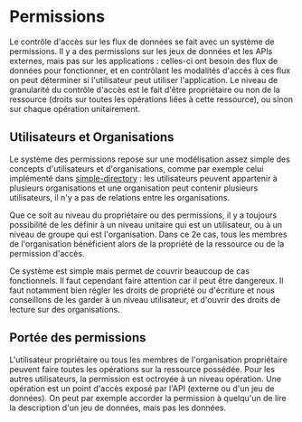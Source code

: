 # Permissions

Le contrôle d'accès sur les flux de données se fait avec un système de permissions. Il y a des permissions sur les jeux de données et les APIs externes, mais pas sur les applications : celles-ci ont besoin des flux de données pour fonctionner, et en contrôlant les modalités d'accès à ces flux on peut déterminer si l'utilisateur peut utiliser l'application. Le niveau de granularité du contrôle d'accès est le fait d'être propriétaire ou non de la ressource (droits sur toutes les opérations liées à cette ressource), ou sinon sur chaque opération unitairement.

## Utilisateurs et Organisations

Le système des permissions repose sur une modélisation assez simple des concepts d'utilisateurs et d'organisations, comme par exemple celui implémenté dans [simple-directory](https://github.com/koumoul-dev/simple-directory) : les utilisateurs peuvent appartenir à plusieurs organisations et une organisation peut contenir plusieurs utilisateurs, il n'y a pas de relations entre les organisations.

Que ce soit au niveau du propriétaire ou des permissions, il y a toujours possibilité de les définir à un niveau unitaire qui est un utilisateur, ou à un niveau de groupe qui est l'organisation. Dans ce 2e cas, tous les membres de l'organisation bénéficient alors de la propriété de la ressource ou de la permission d'accès.

Ce système est simple mais permet de couvrir beaucoup de cas fonctionnels. Il faut cependant faire attention car il peut être dangereux. Il faut notamment bien régler les droits de propriété ou d'écriture et nous conseillons de les garder à un niveau utilisateur, et d'ouvrir des droits de lecture sur des organisations.

## Portée des permissions

L'utilisateur propriétaire ou tous les membres de l'organisation propriétaire peuvent faire toutes les opérations sur la ressource possédée. Pour les autres utilisateurs, la permission est octroyée à un niveau opération. Une opération est un point d'accès exposé par l'API (externe ou d'un jeu de données). On peut par exemple accorder la permission à quelqu'un de lire la description d'un jeu de données, mais pas les données.
